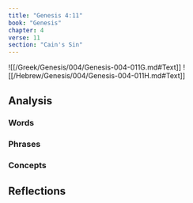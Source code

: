 ```yaml
---
title: "Genesis 4:11"
book: "Genesis"
chapter: 4
verse: 11
section: "Cain's Sin"
---
```

![[/Greek/Genesis/004/Genesis-004-011G.md#Text]]
![[/Hebrew/Genesis/004/Genesis-004-011H.md#Text]]

## Analysis

### Words

### Phrases

### Concepts

## Reflections
